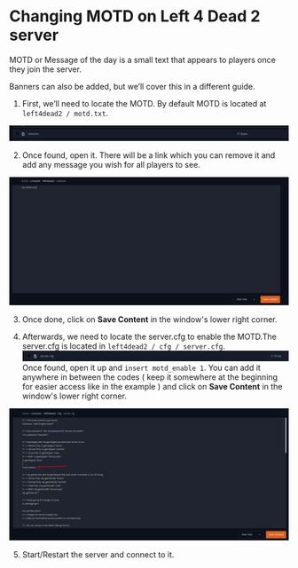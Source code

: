 # Changing MOTD on Left 4 Dead 2 server
MOTD or Message of the day is a small text that appears to players once they join the server.

Banners can also be added, but we’ll cover this in a different guide.

1. First, we’ll need to locate the MOTD. By default MOTD is located at `left4dead2 / motd.txt`.

![MOTD](images/motd.png)

2. Once found, open it. There will be a link which you can remove it and add any message you wish for all players to see. 

![Example MOTD](images/example-motd.png)

3. Once done, click on **Save Content** in the window's lower right corner.

4. Afterwards, we need to locate the server.cfg to enable the MOTD.The server.cfg is located in `left4dead2 / cfg / server.cfg`.
![ServerConfig](images/serverconfig.png)
Once found, open it up and `insert motd_enable 1`. You can add it anywhere in between the codes ( keep it somewhere at the beginning for easier access like in the example ) and click on **Save Content** in the window's lower right corner.

![MOTD Enable](images/motd-enable.png)

5. Start/Restart the server and connect to it.